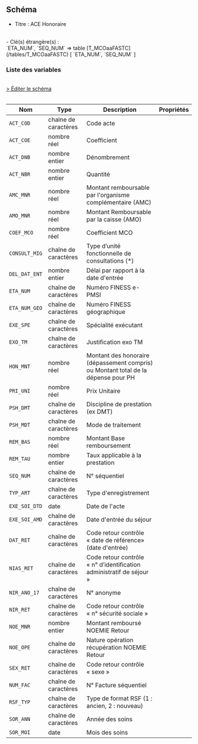 ## Schéma

- Titre : ACE Honoraire
<br />
- Clé(s) étrangère(s) : <br />
`ETA_NUM`, `SEQ_NUM` => table [T_MCOaaFASTC](/tables/T_MCOaaFASTC) [ `ETA_NUM`, `SEQ_NUM` ]<br />

### Liste des variables
<br />
<div>
    <a href="https://gitlab.com/healthdatahub/schema-snds/edit/master/schemas/PMSI%20MCO/T_MCOaaFCSTC.json"  
    arget="_blank" rel="noopener noreferrer">> Éditer le schéma</a>
    <OutboundLink />
</div>
<br />

Nom|Type|Description|Propriétés
-|-|-|-
`ACT_COD`|chaîne de caractères|Code acte||
`ACT_COE`|nombre réel|Coefficient||
`ACT_DNB`|nombre entier|Dénombrement||
`ACT_NBR`|nombre entier|Quantité||
`AMC_MNR`|nombre réel|Montant remboursable par l&#x27;organisme complémentaire (AMC)||
`AMO_MNR`|nombre réel|Montant Remboursable par la caisse (AMO)||
`COEF_MCO`|nombre réel|Coefficient MCO||
`CONSULT_MIG`|chaîne de caractères|Type d’unité fonctionnelle de consultations (*)||
`DEL_DAT_ENT`|nombre entier|Délai par rapport à la date d&#x27;entrée||
`ETA_NUM`|chaîne de caractères|Numéro FINESS e-PMSI||
`ETA_NUM_GEO`|chaîne de caractères|Numéro FINESS géographique||
`EXE_SPE`|chaîne de caractères|Spécialité exécutant||
`EXO_TM`|chaîne de caractères|Justification exo TM||
`HON_MNT`|nombre réel|Montant des honoraire (dépassement compris) ou Montant total de la dépense pour PH||
`PRI_UNI`|nombre réel|Prix Unitaire||
`PSH_DMT`|chaîne de caractères|Discipline de prestation (ex DMT)||
`PSH_MDT`|chaîne de caractères|Mode de traitement||
`REM_BAS`|nombre réel|Montant Base remboursement||
`REM_TAU`|nombre entier|Taux applicable à la prestation||
`SEQ_NUM`|chaîne de caractères|N° séquentiel||
`TYP_ART`|chaîne de caractères|Type d&#x27;enregistrement||
`EXE_SOI_DTD`|date|Date de l&#x27;acte||
`EXE_SOI_AMD`|chaîne de caractères|Date d&#x27;entrée du séjour||
`DAT_RET`|chaîne de caractères|Code retour contrôle « date de référence» (date d&#x27;entrée)||
`NIAS_RET`|chaîne de caractères|Code retour contrôle « n° d’identification administratif de séjour »||
`NIR_ANO_17`|chaîne de caractères|N° anonyme||
`NIR_RET`|chaîne de caractères|Code retour contrôle « n° sécurité sociale »||
`NOE_MNR`|nombre entier|Montant remboursé NOEMIE Retour||
`NOE_OPE`|chaîne de caractères|Nature opération récupération NOEMIE Retour||
`SEX_RET`|chaîne de caractères|Code retour contrôle « sexe »||
`NUM_FAC`|chaîne de caractères|N° Facture séquentiel||
`RSF_TYP`|chaîne de caractères|Type de format RSF (1 : ancien, 2 : nouveau)||
`SOR_ANN`|chaîne de caractères|Année des soins||
`SOR_MOI`|date|Mois des soins||

